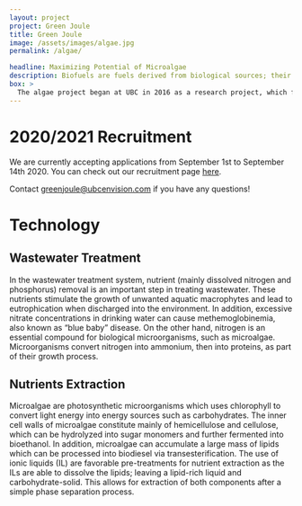 ```yaml
---
layout: project
project: Green Joule
title: Green Joule
image: /assets/images/algae.jpg
permalink: /algae/

headline: Maximizing Potential of Microalgae
description: Biofuels are fuels derived from biological sources; their renewable nature makes them a promising alternative to fossil fuels. Since the 1950s, algae has been commercially cultivated (mainly for pharmaceutical products) and  recently gained attention as a potential biofuel source. However, due to the price of production, it creates a big limitation for the utilization of algae biofuels. Join us as we work to offset the production cost of algae biofuels by combining algae growth with wastewater treatment and simultaneously extracting carbohydrates and lipids to produce two different types of biofuels.
box: >
  The algae project began at UBC in 2016 as a research project, which focused on the design of a cost-efficient photobioreactor using bioluminescent algae strains. Since the summer of 2017, the focus shifted to the growth and extraction processes; we wanted to combine the different uses of microalgae to maximize production. Algae is one of many feedstocks used to produce biofuels from biomass, as well as a medium used for wastewater treatment to reduce the nitrogen content in secondary effluents. Currently, two types of biofuels can be extracted from algae; biodiesel and bioethanol. Cytosolic lipid bodies contain substantial amounts of triacylglycerides (TAG), which can then be processed into biodiesel via transesterification. Monomeric sugars from carbohydrates can be fermented into bioethanol. Our project aims to combine all three usages of microalgae (reduction of nitrogen content in wastewater, production of biodiesel, and production of bioethanol) into one process. This way, we offset the production cost of algae biofuels by maximizing the products.
---
```


# 2020/2021 Recruitment

We are currently accepting applications from September 1st to September 14th 2020. You can check out our recruitment page [here](/recruitment/#GreenJoule).

Contact [greenjoule@ubcenvision.com](mailto:greenjoule@ubcenvision.com) if you have any questions!

# Technology

## Wastewater Treatment
In the wastewater treatment system, nutrient (mainly dissolved nitrogen and phosphorus) removal is an important step in treating wastewater. These nutrients stimulate the growth of unwanted aquatic macrophytes and lead to eutrophication when discharged into the environment. In addition, excessive nitrate concentrations in drinking water can cause methemoglobinemia, also known as “blue baby” disease. On the other hand, nitrogen is an essential compound for biological microorganisms, such as microalgae. Microorganisms convert nitrogen into ammonium, then into proteins, as part of their growth process. 

## Nutrients Extraction
Microalgae are photosynthetic microorganisms which uses chlorophyll to convert light energy into energy sources such as carbohydrates. The inner cell walls of microalgae constitute mainly of hemicellulose and cellulose, which can be hydrolyzed into sugar monomers and further fermented into bioethanol. In addition, microalgae can accumulate a large mass of lipids which can be processed into biodiesel via transesterification. The use of ionic liquids (IL) are favorable pre-treatments for nutrient extraction as the ILs are able to dissolve the lipids; leaving a lipid-rich liquid and carbohydrate-solid. This allows for extraction of both components after a simple phase separation process.
